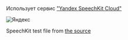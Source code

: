 


Использует сервис ["Yandex SpeechKit Cloud"](https://tech.yandex.ru/speechkit/cloud/)

![Яндекс](https://avatars.mds.yandex.net/get-bunker/60661/5ec62cb755193c37a6ec19a826b3891780eead2a/orig)


SpeechKit test file from [the source](https://download.cdn.yandex.net/tech/ru/speechkit/cloud/doc/guide/files/speech.wav)